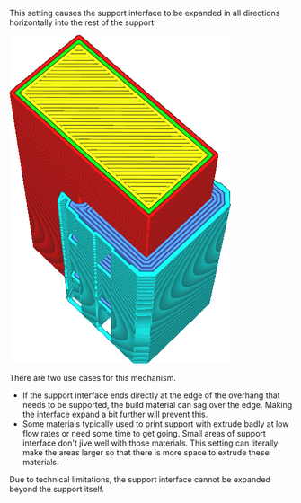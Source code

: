 This setting causes the support interface to be expanded in all directions horizontally into the rest of the support.

![The support interface is expanded into the support](../images/support_interface_offset.png)

There are two use cases for this mechanism.
* If the support interface ends directly at the edge of the overhang that needs to be supported, the build material can sag over the edge. Making the interface expand a bit further will prevent this.
* Some materials typically used to print support with extrude badly at low flow rates or need some time to get going. Small areas of support interface don't jive well with those materials. This setting can literally make the areas larger so that there is more space to extrude these materials.

Due to technical limitations, the support interface cannot be expanded beyond the support itself.